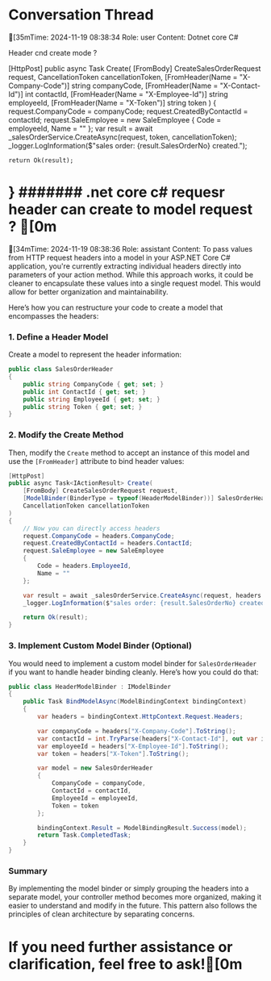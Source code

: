 # Conversation Thread

[35mTime: 2024-11-19 08:38:34
Role: user
Content: Dotnet core C# 

Header cnd create mode ?

[HttpPost]
public async Task<IActionResult> Create(
    [FromBody] CreateSalesOrderRequest request,
    CancellationToken cancellationToken,
    [FromHeader(Name = "X-Company-Code")] string companyCode,
    [FromHeader(Name = "X-Contact-Id")] int contactId,
    [FromHeader(Name = "X-Employee-Id")] string employeeId,
    [FromHeader(Name = "X-Token")] string token
)
{
    request.CompanyCode = companyCode;
    request.CreatedByContactId = contactId;
    request.SaleEmployee = new SaleEmployee
    {
        Code = employeeId,
        Name = ""
    };
    var result = await _salesOrderService.CreateAsync(request, token, cancellationToken);
    _logger.LogInformation($"sales order: {result.SalesOrderNo} created.");

    return Ok(result);
} 
####### 
.net core c# requesr header can create to model request ? [0m
==================================================
[34mTime: 2024-11-19 08:38:36
Role: assistant
Content: To pass values from HTTP request headers into a model in your ASP.NET Core C# application, you're currently extracting individual headers directly into parameters of your action method. While this approach works, it could be cleaner to encapsulate these values into a single request model. This would allow for better organization and maintainability.

Here’s how you can restructure your code to create a model that encompasses the headers:

### 1. Define a Header Model

Create a model to represent the header information:

```csharp
public class SalesOrderHeader
{
    public string CompanyCode { get; set; }
    public int ContactId { get; set; }
    public string EmployeeId { get; set; }
    public string Token { get; set; }
}
```

### 2. Modify the Create Method

Then, modify the `Create` method to accept an instance of this model and use the `[FromHeader]` attribute to bind header values:

```csharp
[HttpPost]
public async Task<IActionResult> Create(
    [FromBody] CreateSalesOrderRequest request,
    [ModelBinder(BinderType = typeof(HeaderModelBinder))] SalesOrderHeader headers,
    CancellationToken cancellationToken
)
{
    // Now you can directly access headers
    request.CompanyCode = headers.CompanyCode;
    request.CreatedByContactId = headers.ContactId;
    request.SaleEmployee = new SaleEmployee
    {
        Code = headers.EmployeeId,
        Name = ""
    };

    var result = await _salesOrderService.CreateAsync(request, headers.Token, cancellationToken);
    _logger.LogInformation($"sales order: {result.SalesOrderNo} created.");

    return Ok(result);
}
```

### 3. Implement Custom Model Binder (Optional)

You would need to implement a custom model binder for `SalesOrderHeader` if you want to handle header binding cleanly. Here’s how you could do that:

```csharp
public class HeaderModelBinder : IModelBinder
{
    public Task BindModelAsync(ModelBindingContext bindingContext)
    {
        var headers = bindingContext.HttpContext.Request.Headers;

        var companyCode = headers["X-Company-Code"].ToString();
        var contactId = int.TryParse(headers["X-Contact-Id"], out var id) ? id : 0;
        var employeeId = headers["X-Employee-Id"].ToString();
        var token = headers["X-Token"].ToString();

        var model = new SalesOrderHeader
        {
            CompanyCode = companyCode,
            ContactId = contactId,
            EmployeeId = employeeId,
            Token = token
        };

        bindingContext.Result = ModelBindingResult.Success(model);
        return Task.CompletedTask;
    }
}
```

### Summary

By implementing the model binder or simply grouping the headers into a separate model, your controller method becomes more organized, making it easier to understand and modify in the future. This pattern also follows the principles of clean architecture by separating concerns.

If you need further assistance or clarification, feel free to ask![0m
==================================================
